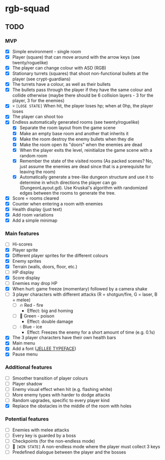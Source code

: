 # rgb-squad

## TODO

### MVP
- [x] Simple environment - single room
- [x] Player (square) that can move around with the arrow keys (see twenty/roguelike)
- [x] The player can change colour with ASD (RGB)
- [x] Stationary turrets (squares) that shoot non-functional bullets at the player (see crypt-guardians)
- [x] The turrets have a colour, as well as their bullets
- [x] The bullets pass through the player if they have the same colour and collide otherwise (maybe there should be 6 collision layers - 3 for the player, 3 for the enemies)
- [x] :skull: `[LOSE STATE]` When hit, the player loses hp; when at 0hp, the player loses
- [x] The player can shoot too
- [x] Endless automatically generated rooms (see twenty/roguelike)
  - [x] Separate the room layout from the game scene
  - [x] Make an empty base room and another that inherits it
  - [x] Make the room destroy the enemy bullets when they die
  - [x] Make the room open its "doors" when the enemies are dead
  - [x] When the player exits the level, reinitialize the game scene with a random room
  - [x] Remember the state of the visited rooms (As packed scenes? No, just assume the enemies are dead since that is a prerequisite for leaving the room)
  - [x] Automatically generate a tree-like dungeon structure and use it to determine in which directions the player can go (DungeonLayout.gd). Use Kruskal's algorithm with randomized edges between the rooms to generate the tree.
- [x] Score = rooms cleared
- [x] Counter when entering a room with enemies
- [x] Health display (just text)
- [x] Add room variations
- [x] Add a simple minimap

### Main features
- [ ] Hi-scores
- [x] Player sprite
- [x] Different player sprites for the different colours
- [x] Enemy sprites
- [x] Terrain (walls, doors, floor, etc.)
- [ ] HP display
- [x] Score display
- [ ] Enemies may drop HP
- [x] When hurt: game freeze (momentary) followed by a camera shake
- [ ] 3 player characters with different attacks (R = shotgun/fire, G = laser, B = melee)
  - [ ] :fire: Red - fire
    - Effect: big and homing
  - [ ] :bug: Green - poison
    - Effect: double damage
  - [ ] :droplet: Blue - ice
    - Effect: Freezes the enemy for a short amount of time (e.g. 0.1s)
- [x] The 3 player characters have their own health bars
- [x] Main menu
- [x] Add a font ([JELLEE TYPEFACE](https://fontlibrary.org/en/font/jellee-typeface))
- [x] Pause menu

### Additional features
- [ ] Smoother transition of player colours
- [ ] Player shadow
- [ ] Enemy visual effect when hit (e.g. flashing white)
- [ ] More enemy types with harder to dodge attacks
- [ ] Random upgrades, specific to every player kind
- [x] Replace the obstacles in the middle of the room with holes

### Potential features
- [ ] Enemies with melee attacks
- [ ] Every key is guarded by a boss
- [ ] Checkpoints (for the non-endless mode)
- [ ] :checkered_flag: `[WIN STATE]` A non-endless mode where the player must collect 3 keys
- [ ] Predefined dialogue between the player and the bosses
